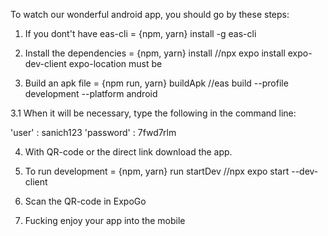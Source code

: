 To watch our wonderful android app, you should go by these steps:

1. If you dont't have eas-cli = {npm, yarn} install -g eas-cli

2. Install the dependencies = {npm, yarn} install
//npx expo install expo-dev-client expo-location must be

3. Build an apk file = {npm run, yarn} buildApk
//eas build --profile development --platform android

3.1 When it will be necessary, type the following in the command line:

'user' : sanich123
'password' : 7fwd7rlm

4. With QR-code or the direct link download the app.

5. To run development = {npm, yarn} run startDev
//npx expo start --dev-client

6. Scan the QR-code in ExpoGo

7. Fucking enjoy your app into the mobile


